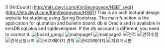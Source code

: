 [! [HitCount] (http://hits.dwyl.com/KimSeongyeon/HSBT.svg)] (http://hits.dwyl.com/KimSeongyeon/HSBT)
This is an architectural design website for studying using Spring Bootstrap.
The main function is the application for quotation and bulletin board.
db is Oracle and is available in knlsDB sql plus and sqldevelopeer.
If the db account is different, you need to correct it.
![board_gongji](https://user-images.githubusercontent.com/56425918/78899601-97553d00-7ab0-11ea-868f-af6536e2a4d4.jpg)
![mainpage1](https://user-images.githubusercontent.com/56425918/78899605-98866a00-7ab0-11ea-9f28-085ba1e7fd56.jpg)
![mainpage2](https://user-images.githubusercontent.com/56425918/78899609-991f0080-7ab0-11ea-8c08-d4d2421af2bf.jpg)
![견적](https://user-images.githubusercontent.com/56425918/78899611-99b79700-7ab0-11ea-9d23-3ffbce9e5ef8.jpg)
![견적수정](https://user-images.githubusercontent.com/56425918/78899613-9a502d80-7ab0-11ea-8085-f7f92cdca786.jpg)
![견적신청내역](https://user-images.githubusercontent.com/56425918/78899615-9ae8c400-7ab0-11ea-91b2-8222500a4a61.jpg)
![관리자페이지 견적](https://user-images.githubusercontent.com/56425918/78899618-9ae8c400-7ab0-11ea-9c10-5096eb084432.jpg)
![관리자페이지](https://user-images.githubusercontent.com/56425918/78899620-9c19f100-7ab0-11ea-8c8b-f47ec3408a92.jpg)
![자유게시판](https://user-images.githubusercontent.com/56425918/78899623-9c19f100-7ab0-11ea-9ac1-24a4af4ef668.jpg)
